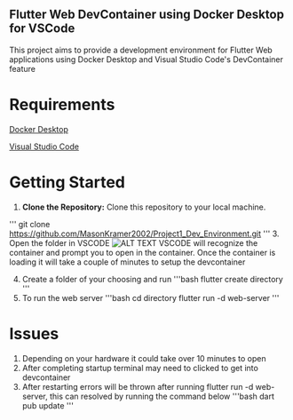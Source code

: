 ## Flutter Web DevContainer using Docker Desktop for VSCode
This project aims to provide a development environment for Flutter Web applications using Docker Desktop and Visual Studio Code's DevContainer feature

# Requirements
[Docker Desktop](https://www.docker.com/products/docker-desktop/)

[Visual Studio Code](https://code.visualstudio.com/download)

# Getting Started
1. **Clone the Repository:** Clone this repository to your local machine.

'''
git clone https://github.com/MasonKramer2002/Project1_Dev_Environment.git
'''
3. Open the folder in VSCODE
   ![ALT TEXT](https://imgur.com/a/ZkRr7vK)
VSCODE will recognize the container and prompt you to open in the container. Once the container is loading it will take a couple of minutes to setup the devcontainer

4. Create a folder of your choosing and run
'''bash
  flutter create directory
'''
5. To run the web server
'''bash
cd directory
flutter run -d web-server
'''

# Issues
1. Depending on your hardware it could take over 10 minutes to open
2. After completing startup terminal may need to clicked to get into devcontainer
3. After restarting errors will be thrown after running flutter run -d web-server, this can resolved by running the command below
   '''bash
  dart pub update
   '''
